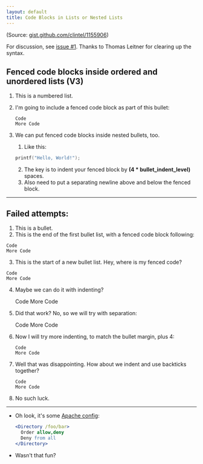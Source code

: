 ```yaml
---
layout: default
title: Code Blocks in Lists or Nested Lists
---
```


(Source: [gist.github.com/clintel/1155906](https://gist.github.com/clintel/1155906))

<!-- update:
   [x] try without indentation (or less than 4 e.g. max 3)  - not working
   [x] try with indentation min 1. max 3 
   -->

For discussion, see [issue #1](https://github.com/planetjekyll/sandbox-syntax-highlighter/issues/1).  Thanks to Thomas Leitner for clearing up the syntax.


## Fenced code blocks inside ordered and unordered lists (V3)

1. This is a numbered list.
2. I'm going to include a fenced code block as part of this bullet:

   ```
   Code
   More Code
   ```

3. We can put fenced code blocks inside nested bullets, too.
   1. Like this:

   ```c
   printf("Hello, World!");
   ```

   2. The key is to indent your fenced block by **(4 * bullet_indent_level)** spaces.
   3. Also need to put a separating newline above and below the fenced block.

---

## Failed attempts:

1. This is a bullet.
2. This is the end of the first bullet list, with a fenced code block following:

```
Code
More Code
```

3. This is the start of a new bullet list. Hey, where is my fenced code?

```
Code
More Code
```

4. Maybe we can do it with indenting?

    Code
    More Code

5. Did that work? No, so we will try with separation:

    Code
    More Code

6. Now I will try more indenting, to match the bullet margin, plus 4:

       Code
       More Code

7.  Well that was disappointing. How about we indent and use backticks together?

       ```
       Code
       More Code
       ```
8. No such luck.

---

* Oh look, it's some [Apache config](http://pygments.org/docs/lexers/#lexers-for-non-source-code-file-types):

    ```apache
    <Directory /foo/bar>
      Order allow,deny
      Deny from all
    </Directory>
    ```

* Wasn't that fun?
